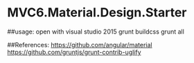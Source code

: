 # MVC6.Material.Design.Starter
##usage:
open with visual studio 2015
grunt buildcss
grunt all

##References:
https://github.com/angular/material
https://github.com/gruntjs/grunt-contrib-uglify
